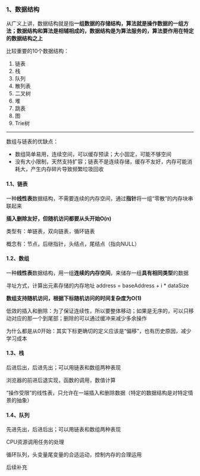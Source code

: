 ### 1、数据结构

从广义上讲，数据结构就是指**一组数据的存储结构，算法就是操作数据的一组方法；数据结构和算法是相辅相成的，数据结构是为算法服务的，算法要作用在特定的数据结构之上**

比较重要的10个数据结构：
1. 链表
2. 栈
3. 队列
4. 散列表
5. 二叉树
6. 堆
7. 跳表
8. 图
9. Trie树

------

数组与链表的优缺点：
- 数组简单易用，连续空间，可以缓存预读；大小固定，可能不够空间
- 没有大小限制，天然支持扩容；链表不是连续存储，缓存不友好，内存可能消耗大，产生内存碎片导致频繁垃圾回收


#### 1.1、链表
一种**线性表**数据结构，不需要连续的内存空间，通过**指针**将一组“零散”的内存块串联起来

**插入删除友好，但随机访问都要从头开始O(n)**

类型有：单链表，双向链表，循环链表

概念有：节点，后继指针，头结点，尾结点（指向NULL）

#### 1.2、数组
一种**线性表**数据结构，用一组**连续的内存空间**，来储存一组**具有相同类型**的数据

寻址方式，计算出元素存储的内存地址 address = baseAddress + i * dataSize

**数组支持随机访问，根据下标随机访问的时间复杂度为O(1)**

低效的插入和删除：为了保证连续性，所以要整体移动；如果是无序的，可以只移动对应的那一个到尾部；删除的可以通过缓冲来减少多余操作

为什么都是从0开始：其实下标更确切的定义应该是“偏移”，也有历史原因，减少学习成本

#### 1.3、栈

后进后出，后进先出；可以用链表和数组两种表现

浏览器的前进后退实现，函数的调用，数值计算

“操作受限”的线性表，只允许在一端插入和删除数据（特定的数据结构是对特定情景的抽象）

#### 1.4、队列

先进先出，后进后出；可以用链表和数组两种表现

CPU资源调用任务的处理

循环队列，头变量尾变量的合适运动，控制内存的合理运用


后续补充





